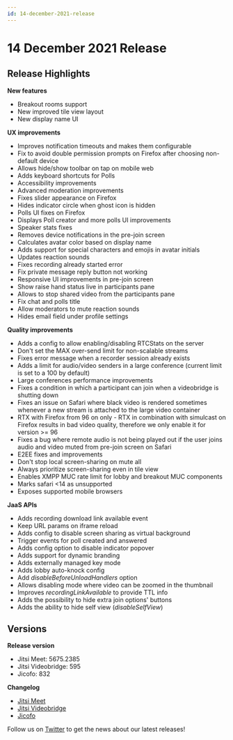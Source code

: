 ```yaml
---
id: 14-december-2021-release
---
```


# 14 December 2021 Release

## Release Highlights

**New features**

* Breakout rooms support
* New improved tile view layout
* New display name UI

**UX improvements**

* Improves notification timeouts and makes them configurable
* Fix to avoid double permission prompts on Firefox after choosing non-default device
* Allows hide/show toolbar on tap on mobile web
* Adds keyboard shortcuts for Polls
* Accessibility improvements
* Advanced moderation improvements
* Fixes slider appearance on Firefox
* Hides indicator circle when ghost icon is hidden
* Polls UI fixes on Firefox
* Displays Poll creator and more polls UI improvements
* Speaker stats fixes
* Removes device notifications in the pre-join screen
* Calculates avatar color based on display name
* Adds support for special characters and emojis in avatar initials
* Updates reaction sounds
* Fixes recording already started error
* Fix private message reply button not working
* Responsive UI improvements in pre-join screen
* Show raise hand status live in participants pane
* Allows to stop shared video from the participants pane
* Fix chat and polls title
* Allow moderators to mute reaction sounds
* Hides email field under profile settings

**Quality improvements**

* Adds a config to allow enabling/disabling RTCStats on the server
* Don't set the MAX over-send limit for non-scalable streams
* Fixes error message when a recorder session already exists
* Adds a limit for audio/video senders in a large conference (current limit is set to a 100 by default)
* Large conferences performance improvements
* Fixes a condition in which a participant can join when a videobridge is shutting down
* Fixes an issue on Safari where black video is rendered sometimes whenever a new stream is attached to the large video container
* RTX with Firefox from 96 on only - RTX in combination with simulcast on Firefox results in bad video quality, therefore we only enable it for version >= 96
* Fixes a bug where remote audio is not being played out if the user joins audio and video muted from pre-join screen on Safari
* E2EE fixes and improvements
* Don't stop local screen-sharing on mute all
* Always prioritize screen-sharing even in tile view
* Enables XMPP MUC rate limit for lobby and breakout MUC components
* Marks safari <14 as unsupported
* Exposes supported mobile browsers

**JaaS APIs**

* Adds recording download link available event
* Keep URL params on iframe reload
* Adds config to disable screen sharing as virtual background
* Trigger events for poll created and answered
* Adds config option to disable indicator popover
* Adds support for dynamic branding
* Adds externally managed key mode
* Adds lobby auto-knock config
* Add *disableBeforeUnloadHandlers* option
* Allows disabling mode where video can be zoomed in the thumbnail
* Improves *recordingLinkAvailable* to provide TTL info
* Adds the possibility to hide extra join options' buttons
* Adds the ability to hide self view (*disableSelfView*)

## Versions

**Release version**

* Jitsi Meet: 5675.2385
* Jitsi Videobridge: 595
* Jicofo: 832

**Changelog**

* [Jitsi Meet](https://github.com/jitsi/jitsi-meet/compare/5478...5638)
* [Jitsi Videobridge](https://github.com/jitsi/jitsi-videobridge/compare/ae3ffe7e...3637fda4)
* [Jicofo](https://github.com/jitsi/jicofo/compare/814...832)

Follow us on [Twitter](https://twitter.com/JaaSOfficial) to get the news about our latest releases!
